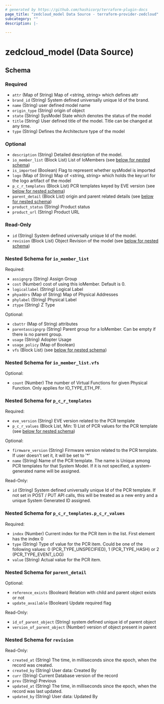 ```yaml
---
# generated by https://github.com/hashicorp/terraform-plugin-docs
page_title: "zedcloud_model Data Source - terraform-provider-zedcloud"
subcategory: ""
description: |-
  
---
```


# zedcloud_model (Data Source)





<!-- schema generated by tfplugindocs -->
## Schema

### Required

- `attr` (Map of String) Map of <string, string> which defines attr
- `brand_id` (String) System defined universally unique Id of the brand.
- `name` (String) user defined model name
- `origin_type` (String) origin of object
- `state` (String) SysModel State which denotes the status of the model
- `title` (String) User defined title of the model. Title can be changed at any time.
- `type` (String) Defines the Architecture type of the model

### Optional

- `description` (String) Detailed description of the model.
- `io_member_list` (Block List) List of IoMembers (see [below for nested schema](#nestedblock--io_member_list))
- `is_imported` (Boolean) Flag to represent whether sysModel is imported
- `logo` (Map of String) Map of <string, string> which holds the key:url for the logo artifact of the model
- `p_c_r_templates` (Block List) PCR templates keyed by EVE version (see [below for nested schema](#nestedblock--p_c_r_templates))
- `parent_detail` (Block List) origin and parent related details (see [below for nested schema](#nestedblock--parent_detail))
- `product_status` (String) Product status
- `product_url` (String) Product URL

### Read-Only

- `id` (String) System defined universally unique Id of the model.
- `revision` (Block List) Object Revision  of the model (see [below for nested schema](#nestedblock--revision))

<a id="nestedblock--io_member_list"></a>
### Nested Schema for `io_member_list`

Required:

- `assigngrp` (String) Assign Group
- `cost` (Number) cost of using this ioMember. Default is 0.
- `logicallabel` (String) Logical Label
- `phyaddrs` (Map of String) Map of Physical Addresses
- `phylabel` (String) Physical Label
- `ztype` (String) Z Type

Optional:

- `cbattr` (Map of String) attributes
- `parentassigngrp` (String) Parent group for a IoMember. Can be empty if there is no parent group.
- `usage` (String) Adopter Usage
- `usage_policy` (Map of Boolean)
- `vfs` (Block List) (see [below for nested schema](#nestedblock--io_member_list--vfs))

<a id="nestedblock--io_member_list--vfs"></a>
### Nested Schema for `io_member_list.vfs`

Optional:

- `count` (Number) The number of Virtual Functions for given Physical Function. Only applies for IO_TYPE_ETH_PF.



<a id="nestedblock--p_c_r_templates"></a>
### Nested Schema for `p_c_r_templates`

Required:

- `eve_version` (String) EVE version related to the PCR template
- `p_c_r_values` (Block List, Min: 1) List of PCR values for the PCR template (see [below for nested schema](#nestedblock--p_c_r_templates--p_c_r_values))

Optional:

- `firmware_version` (String) Firmware version related to the PCR template. If user doesn't set it, it will be set to '*'
- `name` (String) Name of the PCR template. The name is Unique among PCR templates for that System Model. If it is not specified, a system-generated name will be assigned.

Read-Only:

- `id` (String) System defined universally unique Id of the PCR template. If not set in POST / PUT API calls, this will be treated as a new entry and a unique System Generated ID assigned.

<a id="nestedblock--p_c_r_templates--p_c_r_values"></a>
### Nested Schema for `p_c_r_templates.p_c_r_values`

Required:

- `index` (Number) Current index for the PCR item in the list. First element has the index 0
- `type` (String) Type of value for the PCR item. Could be one of the following values: 0 (PCR_TYPE_UNSPECIFIED), 1 (PCR_TYPE_HASH) or 2 (PCR_TYPE_EVENT_LOG)
- `value` (String) Actual value for the PCR item.



<a id="nestedblock--parent_detail"></a>
### Nested Schema for `parent_detail`

Optional:

- `reference_exists` (Boolean) Relation with child and parent object exists or not
- `update_available` (Boolean) Update required flag

Read-Only:

- `id_of_parent_object` (String) system defined unique id of parent object
- `version_of_parent_object` (Number) version of object present in parent


<a id="nestedblock--revision"></a>
### Nested Schema for `revision`

Read-Only:

- `created_at` (String) The time, in milliseconds since the epoch, when the record was created.
- `created_by` (String) User data: Created By
- `curr` (String) Current Database version of the record
- `prev` (String) Previous
- `updated_at` (String) The time, in milliseconds since the epoch, when the record was last updated.
- `updated_by` (String) User data: Updated By
